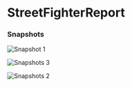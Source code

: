 # StreetFighterReport

### Snapshots

![Snapshot 1](https://github.com/bhavanachitragar/StreetFighterReport/assets/91766461/4ed1597c-819c-44ff-a993-f51efdcc3de4)

![Snapshots 3](https://github.com/bhavanachitragar/StreetFighterReport/assets/91766461/f34ac00a-55dc-4120-8e7b-33ad592446ac)

![Snapshots 2](https://github.com/bhavanachitragar/StreetFighterReport/assets/91766461/71f5ab33-42d3-4b11-8b84-b47444c6a316)

